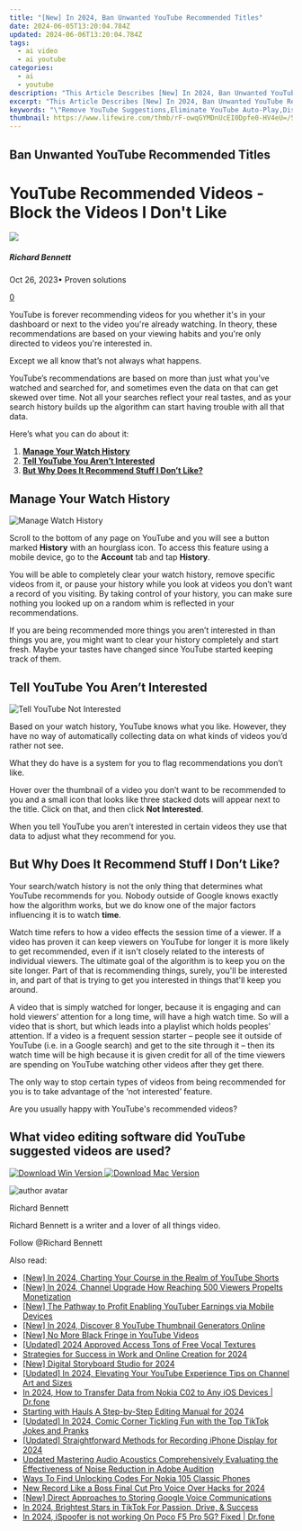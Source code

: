 ```yaml
---
title: "[New] In 2024, Ban Unwanted YouTube Recommended Titles"
date: 2024-06-05T13:20:04.784Z
updated: 2024-06-06T13:20:04.784Z
tags:
  - ai video
  - ai youtube
categories:
  - ai
  - youtube
description: "This Article Describes [New] In 2024, Ban Unwanted YouTube Recommended Titles"
excerpt: "This Article Describes [New] In 2024, Ban Unwanted YouTube Recommended Titles"
keywords: "\"Remove YouTube Suggestions,Eliminate YouTube Auto-Play,Disable YouTube Suggested Videos,Stop Auto-Play on YouTube,Block Recommended YouTube Videos,Halt YouTube Suggested Titles,Prevent YouTube Suggests Playback\""
thumbnail: https://www.lifewire.com/thmb/rF-owqGYMDnUcEI0Dpfe0-HV4eU=/540x405/filters:no_upscale():max_bytes(150000):strip_icc()/obsolete-ipad-4138570-903c7a3d4f5e48b29005c75d26ce79b7.png
---
```


## Ban Unwanted YouTube Recommended Titles

# YouTube Recommended Videos - Block the Videos I Don't Like

![](https://images.wondershare.com/filmora/article-images/richard-bennett.jpg)

##### Richard Bennett

 Oct 26, 2023• Proven solutions

[0](#commentsBoxSeoTemplate)

YouTube is forever recommending videos for you whether it's in your dashboard or next to the video you're already watching. In theory, these recommendations are based on your viewing habits and you're only directed to videos you're interested in.

Except we all know that’s not always what happens.

YouTube’s recommendations are based on more than just what you’ve watched and searched for, and sometimes even the data on that can get skewed over time. Not all your searches reflect your real tastes, and as your search history builds up the algorithm can start having trouble with all that data.

Here’s what you can do about it:

1. [**Manage Your Watch History**](#manage)
2. [**Tell YouTube You Aren’t Interested**](#notinterested)
3. [**But Why Does It Recommend Stuff I Don’t Like?**](#butwhy)

## Manage Your Watch History

![Manage Watch History](https://images.wondershare.com/filmora/article-images/manage-watch-history.jpg)

Scroll to the bottom of any page on YouTube and you will see a button marked **History** with an hourglass icon. To access this feature using a mobile device, go to the **Account** tab and tap **History**.

You will be able to completely clear your watch history, remove specific videos from it, or pause your history while you look at videos you don’t want a record of you visiting. By taking control of your history, you can make sure nothing you looked up on a random whim is reflected in your recommendations.

If you are being recommended more things you aren’t interested in than things you are, you might want to clear your history completely and start fresh. Maybe your tastes have changed since YouTube started keeping track of them.

## Tell YouTube You Aren’t Interested

![Tell YouTube Not Interested](https://images.wondershare.com/filmora/article-images/tell-youtube-not-interested.jpg)

Based on your watch history, YouTube knows what you like. However, they have no way of automatically collecting data on what kinds of videos you’d rather not see.

What they do have is a system for you to flag recommendations you don’t like.

Hover over the thumbnail of a video you don’t want to be recommended to you and a small icon that looks like three stacked dots will appear next to the title. Click on that, and then click **Not Interested**.

When you tell YouTube you aren’t interested in certain videos they use that data to adjust what they recommend for you.

## But Why Does It Recommend Stuff I Don’t Like?

Your search/watch history is not the only thing that determines what YouTube recommends for you. Nobody outside of Google knows exactly how the algorithm works, but we do know one of the major factors influencing it is to watch **time**.

Watch time refers to how a video effects the session time of a viewer. If a video has proven it can keep viewers on YouTube for longer it is more likely to get recommended, even if it isn't closely related to the interests of individual viewers. The ultimate goal of the algorithm is to keep you on the site longer. Part of that is recommending things, surely, you'll be interested in, and part of that is trying to get you interested in things that'll keep you around.

  A video that is simply watched for longer, because it is engaging and can hold viewers’ attention for a long time, will have a high watch time. So will a video that is short, but which leads into a playlist which holds peoples’ attention. If a video is a frequent session starter – people see it outside of YouTube (i.e. in a Google search) and get to the site through it – then its watch time will be high because it is given credit for all of the time viewers are spending on YouTube watching other videos after they get there.

The only way to stop certain types of videos from being recommended for you is to take advantage of the ‘not interested’ feature.

 Are you usually happy with YouTube's recommended videos?

## What video editing software did YouTube suggested videos are used?

[![Download Win Version](https://images.wondershare.com/filmora/guide/download-btn-win.jpg) ](https://tools.techidaily.com/wondershare/filmora/download/) [![Download Mac Version](https://images.wondershare.com/filmora/guide/download-btn-mac.jpg) ](https://tools.techidaily.com/wondershare/filmora/download/)

![author avatar](https://images.wondershare.com/filmora/article-images/richard-bennett.jpg)

Richard Bennett

Richard Bennett is a writer and a lover of all things video.

Follow @Richard Bennett

<span class="atpl-alsoreadstyle">Also read:</span>
<div><ul>
<li><a href="https://facebook-video-share.techidaily.com/new-in-2024-charting-your-course-in-the-realm-of-youtube-shorts/"><u>[New] In 2024, Charting Your Course in the Realm of YouTube Shorts</u></a></li>
<li><a href="https://facebook-video-share.techidaily.com/new-in-2024-channel-upgrade-how-reaching-500-viewers-propelts-monetization/"><u>[New] In 2024, Channel Upgrade  How Reaching 500 Viewers Propelts Monetization</u></a></li>
<li><a href="https://facebook-video-share.techidaily.com/new-the-pathway-to-profit-enabling-youtuber-earnings-via-mobile-devices/"><u>[New] The Pathway to Profit  Enabling YouTuber Earnings via Mobile Devices</u></a></li>
<li><a href="https://facebook-video-share.techidaily.com/new-in-2024-discover-8-youtube-thumbnail-generators-online/"><u>[New] In 2024, Discover 8 YouTube Thumbnail Generators Online</u></a></li>
<li><a href="https://facebook-video-share.techidaily.com/new-no-more-black-fringe-in-youtube-videos/"><u>[New] No More Black Fringe in YouTube Videos</u></a></li>
<li><a href="https://facebook-video-share.techidaily.com/updated-2024-approved-access-tons-of-free-vocal-textures/"><u>[Updated] 2024 Approved  Access Tons of Free Vocal Textures</u></a></li>
<li><a href="https://facebook-video-share.techidaily.com/strategies-for-success-in-work-and-online-creation-for-2024/"><u>Strategies for Success in Work and Online Creation for 2024</u></a></li>
<li><a href="https://facebook-video-share.techidaily.com/new-digital-storyboard-studio-for-2024/"><u>[New] Digital Storyboard Studio for 2024</u></a></li>
<li><a href="https://facebook-video-share.techidaily.com/updated-in-2024-elevating-your-youtube-experience-tips-on-channel-art-and-sizes/"><u>[Updated] In 2024, Elevating Your YouTube Experience  Tips on Channel Art and Sizes</u></a></li>
<li><a href="https://android-transfer.techidaily.com/in-2024-how-to-transfer-data-from-nokia-c02-to-any-ios-devices-drfone-by-drfone-transfer-from-android-transfer-from-android/"><u>In 2024, How to Transfer Data from Nokia C02 to Any iOS Devices | Dr.fone</u></a></li>
<li><a href="https://extra-guidance.techidaily.com/starting-with-hauls-a-step-by-step-editing-manual-for-2024/"><u>Starting with Hauls  A Step-by-Step Editing Manual for 2024</u></a></li>
<li><a href="https://tiktok-videos.techidaily.com/updated-in-2024-comic-corner-tickling-fun-with-the-top-tiktok-jokes-and-pranks/"><u>[Updated] In 2024, Comic Corner  Tickling Fun with the Top TikTok Jokes and Pranks</u></a></li>
<li><a href="https://screen-recording.techidaily.com/updated-straightforward-methods-for-recording-iphone-display-for-2024/"><u>[Updated] Straightforward Methods for Recording iPhone Display for 2024</u></a></li>
<li><a href="https://audio-editing.techidaily.com/updated-mastering-audio-acoustics-comprehensively-evaluating-the-effectiveness-of-noise-reduction-in-adobe-audition/"><u>Updated Mastering Audio Acoustics Comprehensively Evaluating the Effectiveness of Noise Reduction in Adobe Audition</u></a></li>
<li><a href="https://sim-unlock.techidaily.com/ways-to-find-unlocking-codes-for-nokia-105-classic-phones-by-drfone-android/"><u>Ways To Find Unlocking Codes For Nokia 105 Classic Phones</u></a></li>
<li><a href="https://video-content-creator.techidaily.com/new-record-like-a-boss-final-cut-pro-voice-over-hacks-for-2024/"><u>New Record Like a Boss Final Cut Pro Voice Over Hacks for 2024</u></a></li>
<li><a href="https://digital-screen-recording.techidaily.com/new-direct-approaches-to-storing-google-voice-communications/"><u>[New] Direct Approaches to Storing Google Voice Communications</u></a></li>
<li><a href="https://tiktok-videos.techidaily.com/in-2024-brightest-stars-in-tiktok-for-passion-drive-and-success/"><u>In 2024, Brightest Stars in TikTok  For Passion, Drive, & Success</u></a></li>
<li><a href="https://phone-solutions.techidaily.com/in-2024-ispoofer-is-not-working-on-poco-f5-pro-5g-fixed-drfone-by-drfone-virtual-android/"><u>In 2024, iSpoofer is not working On Poco F5 Pro 5G? Fixed | Dr.fone</u></a></li>
</ul></div>

<ins class="adsbygoogle"
      style="display:block"
      data-ad-client="ca-pub-7571918770474297"
      data-ad-slot="8358498916"
      data-ad-format="auto"
      data-full-width-responsive="true"></ins>